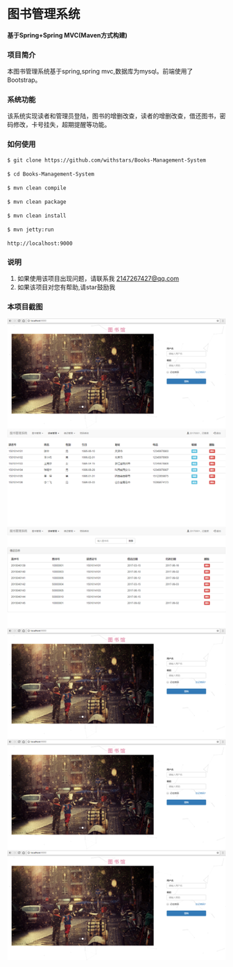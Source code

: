 # 图书管理系统
#### 基于Spring+Spring MVC(Maven方式构建)
### 项目简介
本图书管理系统基于spring,spring mvc,数据库为mysql。前端使用了Bootstrap。 
### 系统功能
该系统实现读者和管理员登陆，图书的增删改查，读者的增删改查，借还图书，密码修改，卡号挂失，超期提醒等功能。
### 如何使用
```
$ git clone https://github.com/withstars/Books-Management-System

$ cd Books-Management-System

$ mvn clean compile

$ mvn clean package

$ mvn clean install

$ mvn jetty:run

http://localhost:9000
```
### 说明<br/>
1. 如果使用该项目出现问题，请联系我 2147267427@qq.com
2. 如果该项目对您有帮助,请star鼓励我

### 本项目截图<br/>
<img src="https://github.com/a088/BookManager/blob/master/preview/1.PNG">
<img src="https://github.com/a088/BookManager/blob/master/preview/2.PNG">
<img src="https://github.com/a088/BookManager/blob/master/preview/3.PNG">
<img src="https://github.com/a088/BookManager/blob/master/preview/1.PNG">
<img src="https://github.com/a088/BookManager/blob/master/preview/1.PNG">
<img src="https://github.com/a088/BookManager/blob/master/preview/1.PNG">
